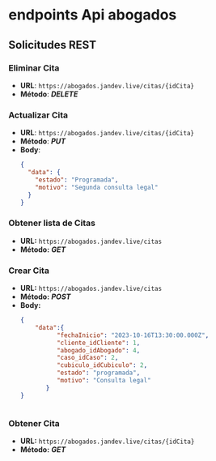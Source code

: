 # endpoints Api abogados

## Solicitudes REST

### Eliminar Cita

- **URL**: `https://abogados.jandev.live/citas/{idCita}`
- **Método**: ***DELETE***



### Actualizar Cita

- **URL**: `https://abogados.jandev.live/citas/{idCita}`
- **Método**: ***PUT***
- **Body**:
  ```json
  {
    "data": {
      "estado": "Programada",
      "motivo": "Segunda consulta legal"
    }
  }


### Obtener lista de Citas
- **URL:**  `https://abogados.jandev.live/citas`
- **Método:** ***GET***



### Crear Cita
- **URL:** `https://abogados.jandev.live/citas`
- **Método:** ***POST***
- **Body:**
    ```json 
    {
        "data":{
              "fechaInicio": "2023-10-16T13:30:00.000Z",
              "cliente_idCliente": 1,
              "abogado_idAbogado": 4,
              "caso_idCaso": 2,
              "cubiculo_idCubiculo": 2,
              "estado": "programada",
              "motivo": "Consulta legal"
           }
    }



### Obtener Cita
- **URL:** `https://abogados.jandev.live/citas/{idCita}`
- **Método:** ***GET***


